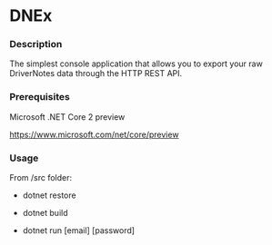 # DNEx

### Description
The simplest console application that allows you to export your raw DriverNotes data through the HTTP REST API.


### Prerequisites
Microsoft .NET Core 2 preview

https://www.microsoft.com/net/core/preview


### Usage

From /src folder:

+ dotnet restore

+ dotnet build

+ dotnet run [email] [password]
